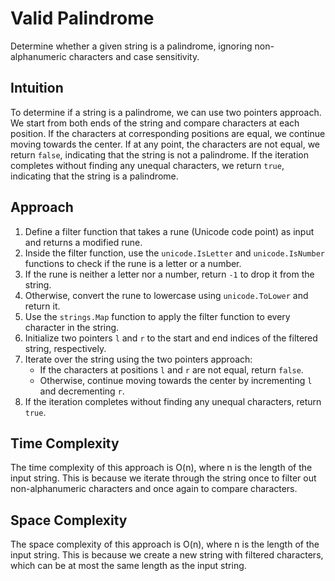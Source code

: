 # Valid Palindrome 
Determine whether a given string is a palindrome, ignoring non-alphanumeric characters and case sensitivity.

## Intuition
To determine if a string is a palindrome, we can use two pointers approach. We start from both ends of the string and compare characters at each position. If the characters at corresponding positions are equal, we continue moving towards the center. If at any point, the characters are not equal, we return `false`, indicating that the string is not a palindrome. If the iteration completes without finding any unequal characters, we return `true`, indicating that the string is a palindrome.

## Approach
1. Define a filter function that takes a rune (Unicode code point) as input and returns a modified rune.
2. Inside the filter function, use the `unicode.IsLetter` and `unicode.IsNumber` functions to check if the rune is a letter or a number.
3. If the rune is neither a letter nor a number, return `-1` to drop it from the string.
4. Otherwise, convert the rune to lowercase using `unicode.ToLower` and return it.
5. Use the `strings.Map` function to apply the filter function to every character in the string.
6. Initialize two pointers `l` and `r` to the start and end indices of the filtered string, respectively.
7. Iterate over the string using the two pointers approach:
   - If the characters at positions `l` and `r` are not equal, return `false`.
   - Otherwise, continue moving towards the center by incrementing `l` and decrementing `r`.
8. If the iteration completes without finding any unequal characters, return `true`.

## Time Complexity
The time complexity of this approach is O(n), where n is the length of the input string. This is because we iterate through the string once to filter out non-alphanumeric characters and once again to compare characters.

## Space Complexity
The space complexity of this approach is O(n), where n is the length of the input string. This is because we create a new string with filtered characters, which can be at most the same length as the input string.